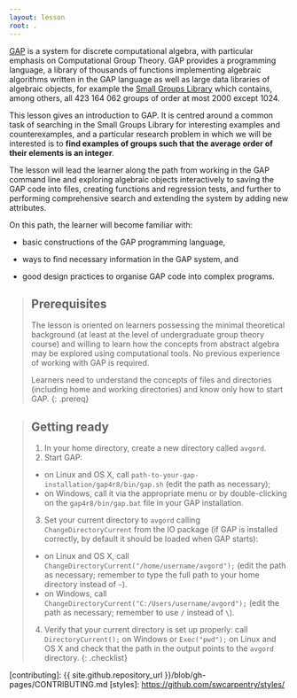 ```yaml
---
layout: lesson
root: .
---
```


[GAP](http://www.gap-system.org) is a system for discrete computational algebra,
with particular emphasis on Computational Group Theory. GAP provides a
programming language, a library of thousands of functions implementing algebraic
algorithms written in the GAP language as well as large data libraries of algebraic
objects, for example the [Small Groups Library](http://www.gap-system.org/Packages/sgl.html)
which contains, among others, all 423 164 062 groups of order at most 2000 except 1024.

This lesson gives an introduction to GAP. It is centred around a common task of
searching in the Small Groups Library for interesting examples and counterexamples,
and a particular research problem in which we will be interested is to **find
examples of groups such that the average order of their elements is an integer**.

The lesson will lead the learner along the path from working in the GAP command
line and exploring algebraic objects interactively to saving the GAP code into
files, creating functions and regression tests, and further to performing
comprehensive search and extending the system by adding new attributes.

On this path, the learner will become familiar with:

* basic constructions of the GAP programming language,

* ways to find necessary information in the GAP system, and

* good design practices to organise GAP code into complex programs.

> ## Prerequisites
>
> The lesson is oriented on learners possessing the minimal theoretical
> background (at least at the level of undergraduate group theory course)
> and willing to learn how the concepts from abstract algebra may be
> explored using computational tools.
> No previous experience of working with GAP is required.
>
> Learners need to understand the concepts of files and directories
> (including home and working directories) and know only how to start GAP.
{: .prereq}

> ## Getting ready
> 1. In your home directory, create a new directory called `avgord`.
> 2. Start GAP:
> * on Linux and OS X, call `path-to-your-gap-installation/gap4r8/bin/gap.sh`
>    (edit the path as necessary);
> * on Windows, call it via the appropriate menu or
>    by double-clicking on the `gap4r8/bin/gap.bat` file in your GAP installation.
> 3. Set your current directory to `avgord` calling `ChangeDirectoryCurrent` from
>    the IO package (if GAP is installed correctly, by default it should be loaded
>    when GAP starts):
> * on Linux and OS X, call `ChangeDirectoryCurrent("/home/username/avgord");`
>    (edit the path as necessary; remember to type the full path to your home
>    directory instead of `~`).
> * on Windows, call `ChangeDirectoryCurrent("C:/Users/username/avgord");`
>    (edit the path as necessary; remember to use `/` instead of `\`).
> 4. Verify that your current directory is set up properly: call `DirectoryCurrent();`
>    on Windows or `Exec("pwd");` on Linux and OS X and check that the path in the
>    output points to the `avgord` directory.
{: .checklist}

[contributing]: {{ site.github.repository_url }}/blob/gh-pages/CONTRIBUTING.md
[styles]: https://github.com/swcarpentry/styles/
